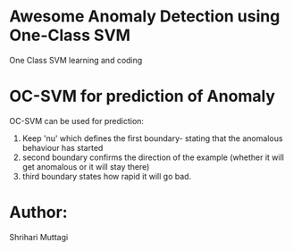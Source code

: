 <div></div>


# Awesome Anomaly Detection using One-Class SVM
One Class SVM learning and coding

# OC-SVM for prediction of Anomaly
OC-SVM can be used for prediction:
1. Keep 'nu' which defines the first boundary- stating that the anomalous behaviour has started
2. second boundary confirms the direction of the example (whether it will get anomalous or it will stay there)
3. third boundary states how rapid it will go bad.

# Author:
Shrihari Muttagi

